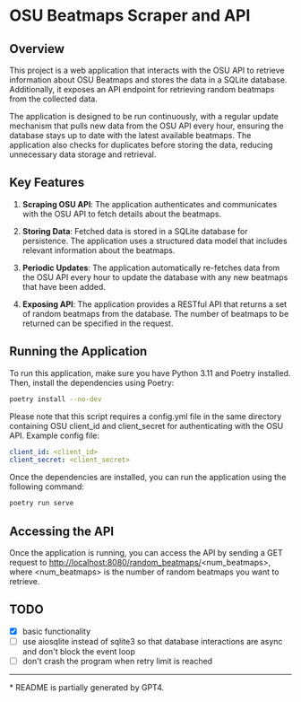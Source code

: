 # OSU Beatmaps Scraper and API

## Overview

This project is a web application that interacts with the OSU API to retrieve information about OSU Beatmaps and stores the data in a SQLite database. Additionally, it exposes an API endpoint for retrieving random beatmaps from the collected data.

The application is designed to be run continuously, with a regular update mechanism that pulls new data from the OSU API every hour, ensuring the database stays up to date with the latest available beatmaps. The application also checks for duplicates before storing the data, reducing unnecessary data storage and retrieval.

## Key Features

1. **Scraping OSU API**: The application authenticates and communicates with the OSU API to fetch details about the beatmaps.

2. **Storing Data**: Fetched data is stored in a SQLite database for persistence. The application uses a structured data model that includes relevant information about the beatmaps.

3. **Periodic Updates**: The application automatically re-fetches data from the OSU API every hour to update the database with any new beatmaps that have been added.

4. **Exposing API**: The application provides a RESTful API that returns a set of random beatmaps from the database. The number of beatmaps to be returned can be specified in the request.

## Running the Application

To run this application, make sure you have Python 3.11 and Poetry installed. Then, install the dependencies using Poetry:

```bash
poetry install --no-dev
```

Please note that this script requires a config.yml file in the same directory containing OSU client_id and client_secret for authenticating with the OSU API. Example config file:

```yaml
client_id: <client_id>
client_secret: <client_secret>
```

Once the dependencies are installed, you can run the application using the following command:

```bash
poetry run serve
```

## Accessing the API

Once the application is running, you can access the API by sending a GET request to <http://localhost:8080/random_beatmaps/><num_beatmaps>, where <num_beatmaps> is the number of random beatmaps you want to retrieve.

## TODO

- [x] basic functionality
- [ ] use aiosqlite instead of sqlite3 so that database interactions are async and don't block the event loop
- [ ] don't crash the program when retry limit is reached

---

\* README is partially generated by GPT4.
